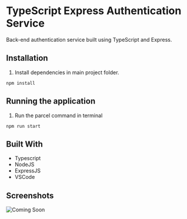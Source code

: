 # TypeScript Express Authentication Service

Back-end authentication service built using TypeScript and Express.

## Installation

1. Install dependencies in main project folder.

```
npm install
```

## Running the application

1. Run the parcel command in terminal

```
npm run start
```

## Built With

- Typescript
- NodeJS
- ExpressJS
- VSCode

## Screenshots

![Coming Soon](https://upload.wikimedia.org/wikipedia/commons/8/80/Comingsoon.png "Coming Soon")
